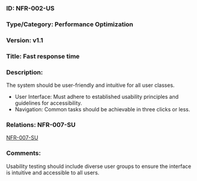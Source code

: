 ### ID: NFR-002-US
 
### Type/Category: Performance Optimization

### Version: v1.1
 
### Title: Fast response time 
  
### Description: 
The system should be user-friendly and intuitive for all user classes.

* User Interface: Must adhere to established usability principles and guidelines for accessibility.
* Navigation: Common tasks should be achievable in three clicks or less.


### Relations: NFR-007-SU
[NFR-007-SU](https://github.com/carmensat/RECIPE-ROULETTE/blob/main/REQUIREMENTS/NFR-007-SU.md)

### Comments: 
Usability testing should include diverse user groups to ensure the interface is intuitive and accessible to all users.
